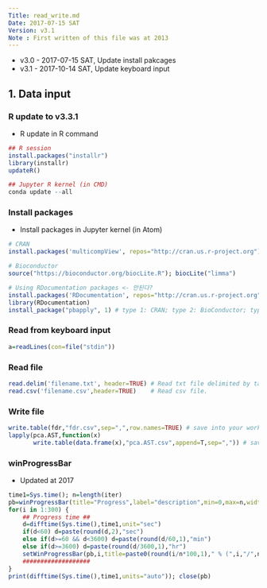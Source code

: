 ```yaml
---
Title: read_write.md
Date: 2017-07-15 SAT
Version: v3.1
Note : First written of this file was at 2013
---
```


* v3.0  - 2017-07-15 SAT, Update install pakcages
* v3.1  - 2017-10-14 SAT, Update keyboard input

## 1. Data input

### R update to v3.3.1

* R update in R command

```r
## R session
install.packages("installr")
library(installr)
updateR()

## Jupyter R kernel (in CMD)
conda update --all
```

### Install packages

* Install packages in Jupyter kernel (in Atom)

```r
# CRAN
install.packages('multicompView', repos="http://cran.us.r-project.org")

# Bioconductor
source("https://bioconductor.org/biocLite.R"); biocLite("limma")

# Using RDocumentation packages <- 안된다?
install.packages('RDocumentation', repos="http://cran.us.r-project.org")
library(RDocumentation)
install_package("pbapply", 1) # type 1: CRAN; type 2: BioConductor; type 3: GitHub; type 4: default part of R
```

### Read from keyboard input
```r
a=readLines(con=file("stdin"))
```

### Read file
```r
read.delim('filename.txt', header=TRUE) # Read txt file delimited by tab.
read.csv('filename.csv',header=TRUE) 	# Read csv file.
```

### Write file
```r
write.table(fdr,"fdr.csv",sep=",",row.names=TRUE) # save into your workspace
lapply(pca.AST,function(x)
       write.table(data.frame(x),"pca.AST.csv",append=T,sep=",")) # save list as csv file
```

### winProgressBar
* Updated at 2017

```r {.lineNo}
time1=Sys.time(); n=length(iter)
pb=winProgressBar(title="Progress",label="description",min=0,max=n,width=500)
for(i in 1:300) {
	## Progress time ##
	d=difftime(Sys.time(),time1,unit="sec")
	if(d<60) d=paste(round(d,2),"sec")
	else if(d>=60 && d<3600) d=paste(round(d/60,1),"min")
	else if(d>=3600) d=paste(round(d/3600,1),"hr")
	setWinProgressBar(pb,i,title=paste0(round(i/n*100,1)," % (",i,"/",n,") done for ",d))
	###################
}
print(difftime(Sys.time(),time1,units="auto")); close(pb)
```
